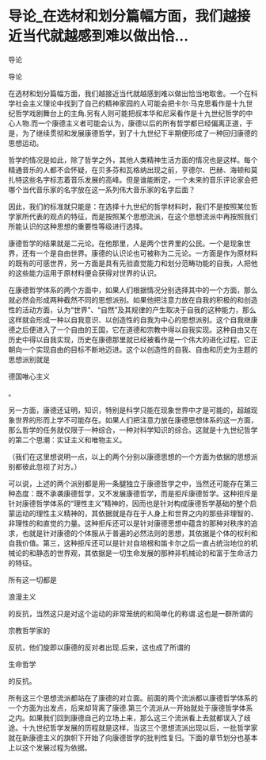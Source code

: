 # 导论_在选材和划分篇幅方面，我们越接近当代就越感到难以做出恰...

导论

导论

在选材和划分篇幅方面，我们越接近当代就越感到难以做出恰当地取舍。一个在科学社会主义理论中找到了自己的精神家园的人可能会把卡尔·马克思看作是十九世纪哲学戏剧舞台上的主角.另有人则可能把叔本华和尼采看作是十九世纪哲学的中心人物.而一个康德主义者可能会认为，康德以后的所有哲学都已经偏离正道，于是，为了继续贯彻和发展康德哲学，到了十九世纪下半期便形成了一种回归康德的思想运动。

哲学的情况是如此，除了哲学之外，其他人类精神生活方面的情况也是这样。每个精通音乐的人都不会怀疑，在贝多芬和瓦格纳出现之前，亨德尔、巴赫、海顿和莫扎特这些名字标志着音乐发展的高峰。但是谁能断定，一个未来的音乐评论家会把哪个当代音乐家的名字放在这一系列伟大音乐家的名字后面？

因此，我们的标准就只能是：在选择十九世纪的哲学材料时，我们不是按照某位哲学家所代表的观点的特征，而是按照某个思想流派，在这个思想流派中再按照我们所能认识的这种思想的重要性等级进行选择。

康德哲学的结果就是二元论。在他那里，人是两个世界里的公民。一个是现象世界，还有一个是自由世界。康德的认识论也可被称为二元论。一方面是作为原材料的既有的可感世界，另一方面是具有先验直觉能力和划分范畴功能的自我，人把他的这些能力运用于原材料便会获得对世界的认识。

在康德哲学体系的两个方面中，如果人们根据情况分别选择其中的一个方面，那么就必然会形成两种截然不同的思想派别。如果他把注意力放在自我的积极的和创造性的活动方面，认为“世界”、“自然”及其规律的产生取决于自我的这种能力，那么这样就会形成一种以自我意识、以创造性的自我为中心的思想派别。这个自我继康德之后便进入了一个自由的王国，它在道德和宗教中得以自我实现。这种自由又在历史中得以自我实现，历史在康德那里就已经被看作是一个伟大的进化过程，它正朝向一个实现自由的目标不断地迈进。这个以创造性的自我、自由和历史为主题的思想派别就是

德国唯心主义

。

另一方面，康德还证明，知识，特别是科学只能在现象世界中才是可能的，超越现象世界的形而上学不可能存在。如果人们把注意力放在康德思想体系的这一方面，那么哲学的任务就仅限于一种综合，一种对科学知识的综合。这就是十九世纪哲学的第二个思潮：实证主义和唯物主义。

（我们在这里想说明一点，以上的两个分别以康德思想的一个方面为依据的思想派别都彼此忽视了对方。）

可以说，上述的两个派别都是用一条腿独立于康德哲学之中，当然还可能存在第三种态度：既不承袭康德哲学，又不发展康德哲学，而是拒斥康德哲学。这种拒斥是针对康德哲学体系的“理性主义”精神的，因而也是针对构成康德哲学基础的整个启蒙运动的理性主义精神的，其依据就是存在于人身上和世界之内的那些非理智的、非理性的和直觉的力量。这种拒斥还可以是针对康德思想中蕴含的那种对秩序的追求，也就是针对康德的个体服从于普遍的必然法则的思想，其依据是个体的权利和自我价值。第三，这种拒斥还可以是针对自培根和笛卡尔之后一直占统治地位的机械论的和静态的世界观，其依据是一切生命发展的那种非机械论的和富于生命活力的特征。

所有这一切都是

浪漫主义

的反抗，当然这只是对这个运动的非常笼统的和简单化的称谓.这也是一群所谓的

宗教哲学家的

反抗，他们旋即以康德的反对者出现.后来，这也成了所谓的

生命哲学

的反抗。

所有这三个思想流派都站在了康德的对立面。前面的两个流派都以康德哲学体系的一个方面为出发点，后来却背离了康德.第三个流派从一开始就处于康德哲学体系之内。如果我们回到康德自己的立场上来，那么这三个流派看上去就都误入了歧途。十九世纪哲学发展的历程就是这样，当这三个思想流派出现以后，一批哲学家就在新康德主义的旗帜下开始了向康德哲学的批判性复归。下面的章节划分也基本上以这个发展过程为依据。